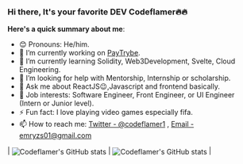 ### Hi there, It's your favorite DEV Codeflamer🔥🔥


<!-- **codeflamer/codeflamer** is a ✨ _special_ ✨ repository because its `README.md` (this file) appears on your GitHub profile. -->

<!-- Here are some ideas to get you started: -->
**Here's a quick summary about me**:

- 😊 Pronouns: He/him.
- 🔭 I’m currently working on [PayTrybe](https://www.paytrybe.com).
- 🌱 I’m currently learning Solidity, Web3Development, Svelte, Cloud Engineering.
- 🤔 I’m looking for help with Mentorship, Internship or scholarship.
- 💬 Ask me about ReactJS😉,Javascript and frontend basically.
- 💼 Job interests: Software Engineer, Front Engineer, or UI Engineer (Intern or Junior level).
- ⚡ Fun fact: I love playing video games especially fifa.
- 📫 How to reach me: [Twitter - @codeflamer1](https://twitter.com/Codeflamer1) , [Email - emryzs01@gmail.com](mailto:emryzs01@gmail.com?body=Hello%20Tolulope,)
<!-- 
<div>

<a href="https://github.com/codeflamer">
 <img src="https://github-readme-stats.vercel.app/api?username=codeflamer&show_icons=true&theme=light&line_height=27" alt="Tolulope's github stats"/>
</a>
</div> -->

| <img align="center" src="https://github-readme-stats.vercel.app/api?username=codeflamer&show_icons=true&include_all_commits=true&hide_border=true" alt="Codeflamer's GitHub stats" /> | <img align="center" src="https://github-readme-stats.vercel.app/api/top-langs/?username=codeflamer&langs_count=8&layout=compact&hide_border=true" alt="Codeflamer's GitHub stats" /> |


<!--START_SECTION:waka--><!--END_SECTION:waka-->
